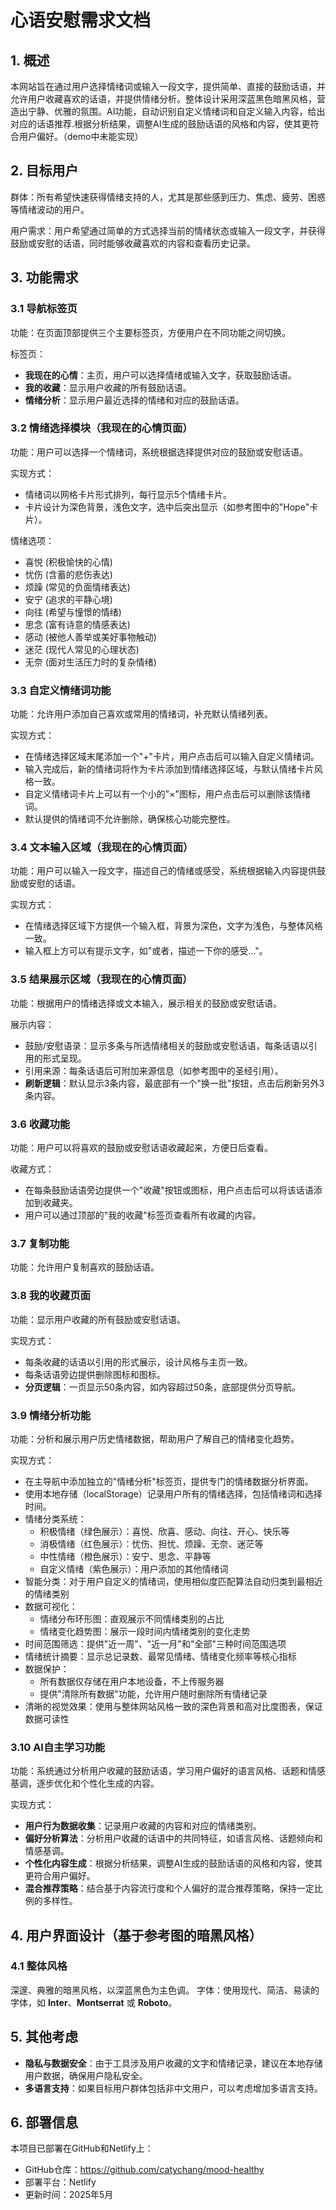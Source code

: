 # 心语安慰需求文档

## 1. 概述
本网站旨在通过用户选择情绪词或输入一段文字，提供简单、直接的鼓励话语，并允许用户收藏喜欢的话语，并提供情绪分析。整体设计采用深蓝黑色暗黑风格，营造出宁静、优雅的氛围。AI功能，自动识别自定义情绪词和自定义输入内容，给出对应的话语推荐.根据分析结果，调整AI生成的鼓励话语的风格和内容，使其更符合用户偏好。（demo中未能实现）

## 2. 目标用户
群体：所有希望快速获得情绪支持的人，尤其是那些感到压力、焦虑、疲劳、困惑等情绪波动的用户。

用户需求：用户希望通过简单的方式选择当前的情绪状态或输入一段文字，并获得鼓励或安慰的话语，同时能够收藏喜欢的内容和查看历史记录。

## 3. 功能需求

### 3.1 导航标签页
功能：在页面顶部提供三个主要标签页，方便用户在不同功能之间切换。

标签页：
- **我现在的心情**：主页，用户可以选择情绪或输入文字，获取鼓励话语。
- **我的收藏**：显示用户收藏的所有鼓励话语。
- **情绪分析**：显示用户最近选择的情绪和对应的鼓励话语。


### 3.2 情绪选择模块（我现在的心情页面）
功能：用户可以选择一个情绪词，系统根据选择提供对应的鼓励或安慰话语。

实现方式：
- 情绪词以网格卡片形式排列，每行显示5个情绪卡片。
- 卡片设计为深色背景，浅色文字，选中后突出显示（如参考图中的"Hope"卡片）。

情绪选项：
- 喜悦 (积极愉快的心情)
- 忧伤 (含蓄的悲伤表达)
- 烦躁 (常见的负面情绪表达)
- 安宁 (追求的平静心境)
- 向往 (希望与憧憬的情绪)
- 思念 (富有诗意的情感表达)
- 感动 (被他人善举或美好事物触动)
- 迷茫 (现代人常见的心理状态)
- 无奈 (面对生活压力时的复杂情绪)

### 3.3 自定义情绪词功能
功能：允许用户添加自己喜欢或常用的情绪词，补充默认情绪列表。

实现方式：
- 在情绪选择区域末尾添加一个"+"卡片，用户点击后可以输入自定义情绪词。
- 输入完成后，新的情绪词将作为卡片添加到情绪选择区域，与默认情绪卡片风格一致。
- 自定义情绪词卡片上可以有一个小的"×"图标，用户点击后可以删除该情绪词。
- 默认提供的情绪词不允许删除，确保核心功能完整性。

### 3.4 文本输入区域（我现在的心情页面）
功能：用户可以输入一段文字，描述自己的情绪或感受，系统根据输入内容提供鼓励或安慰的话语。

实现方式：
- 在情绪选择区域下方提供一个输入框，背景为深色，文字为浅色，与整体风格一致。
- 输入框上方可以有提示文字，如"或者，描述一下你的感受..."。

### 3.5 结果展示区域（我现在的心情页面）
功能：根据用户的情绪选择或文本输入，展示相关的鼓励或安慰话语。

展示内容：
- 鼓励/安慰语录：显示多条与所选情绪相关的鼓励或安慰话语，每条话语以引用的形式呈现。
- 引用来源：每条话语后可附加来源信息（如参考图中的圣经引用）。
- **刷新逻辑**：默认显示3条内容，最底部有一个"换一批"按钮，点击后刷新另外3条内容。

### 3.6 收藏功能
功能：用户可以将喜欢的鼓励或安慰话语收藏起来，方便日后查看。

收藏方式：
- 在每条鼓励话语旁边提供一个"收藏"按钮或图标，用户点击后可以将该话语添加到收藏夹。
- 用户可以通过顶部的"我的收藏"标签页查看所有收藏的内容。

### 3.7 复制功能
功能：允许用户复制喜欢的鼓励话语。


### 3.8 我的收藏页面
功能：显示用户收藏的所有鼓励或安慰话语。

实现方式：
- 每条收藏的话语以引用的形式展示，设计风格与主页一致。
- 每条话语旁边提供删除图标和图标。
- **分页逻辑**：一页显示50条内容，如内容超过50条，底部提供分页导航。

### 3.9 情绪分析功能
功能：分析和展示用户历史情绪数据，帮助用户了解自己的情绪变化趋势。

实现方式：
- 在主导航中添加独立的"情绪分析"标签页，提供专门的情绪数据分析界面。
- 使用本地存储（localStorage）记录用户所有的情绪选择，包括情绪词和选择时间。
- 情绪分类系统：
  - 积极情绪（绿色展示）：喜悦、欣喜、感动、向往、开心、快乐等
  - 消极情绪（红色展示）：忧伤、担忧、烦躁、无奈、迷茫等
  - 中性情绪（橙色展示）：安宁、思念、平静等
  - 自定义情绪（紫色展示）：用户添加的其他情绪词
- 智能分类：对于用户自定义的情绪词，使用相似度匹配算法自动归类到最相近的情绪类别
- 数据可视化：
  - 情绪分布环形图：直观展示不同情绪类别的占比
  - 情绪变化趋势图：展示一段时间内情绪类别的变化走势
- 时间范围筛选：提供"近一周"、"近一月"和"全部"三种时间范围选项
- 情绪统计摘要：显示总记录数、最常见情绪、情绪变化频率等核心指标
- 数据保护：
  - 所有数据仅存储在用户本地设备，不上传服务器
  - 提供"清除所有数据"功能，允许用户随时删除所有情绪记录
- 清晰的视觉效果：使用与整体网站风格一致的深色背景和高对比度图表，保证数据可读性

### 3.10 AI自主学习功能
功能：系统通过分析用户收藏的鼓励话语，学习用户偏好的语言风格、话题和情感基调，逐步优化和个性化生成的内容。

实现方式：
- **用户行为数据收集**：记录用户收藏的内容和对应的情绪类别。
- **偏好分析算法**：分析用户收藏的话语中的共同特征，如语言风格、话题倾向和情感基调。
- **个性化内容生成**：根据分析结果，调整AI生成的鼓励话语的风格和内容，使其更符合用户偏好。
- **混合推荐策略**：结合基于内容流行度和个人偏好的混合推荐策略，保持一定比例的多样性。

## 4. 用户界面设计（基于参考图的暗黑风格）

### 4.1 整体风格
深邃、典雅的暗黑风格，以深蓝黑色为主色调。
字体：使用现代、简洁、易读的字体，如 **Inter**、**Montserrat** 或 **Roboto**。


## 5. 其他考虑
- **隐私与数据安全**：由于工具涉及用户收藏的文字和情绪记录，建议在本地存储用户数据，确保用户隐私安全。
- **多语言支持**：如果目标用户群体包括非中文用户，可以考虑增加多语言支持。

## 6. 部署信息
本项目已部署在GitHub和Netlify上：
- GitHub仓库：https://github.com/catychang/mood-healthy
- 部署平台：Netlify
- 更新时间：2025年5月